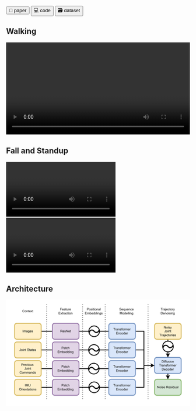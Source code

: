 <button name="button" onclick="">📄 paper</button>
<button name="button" onclick="https://github.com/bit-bots/SoccerDiffusion">💻 code</button>
<button name="button" onclick="https://data.bit-bots.de/soccer_diffusion_dataset.sqlite3">🗃️ dataset</button>

## Walking
<video width="100%" controls>
  <source src="assets/walking.mp4" type="video/mp4">
</video>

## Fall and Standup
![image](assets/get_up_fall_back.mp4)
![image](assets/get_up_fall_right.mp4)

## Architecture
![image](assets/architecture.png)


